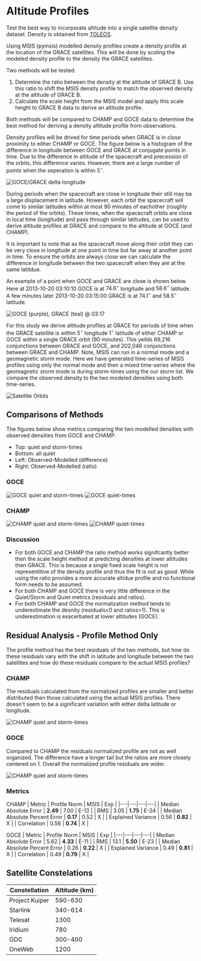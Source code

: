 # Altitude Profiles

Test the best way to incorporate altitude into a single satellite density dataset. Density is obtained from [TOLEOS](http://thermosphere.tudelft.nl/index.html). 

Using MSIS (pymsis) modelled density profiles create a density profile at the location of the GRACE satellites. This will be done by _scaling_ the modeled density profile to the density the GRACE satellites.

Two methods will be tested: 

1. Determine the ratio between the density at the altitude of GRACE B. Use this ratio to shift the MSIS density profile to match the observed density at the altitude of GRACE B. 
1. Calculate the scale height from the MSIS model and apply this scale height to GRACE B data to derive an altitude profile. 

Both methods will be compared to CHAMP and GOCE data to determine the best method for deriving a density altitude profile from observations.

Density profiles will be drived for time periods when GRACE is in close proximity to either CHAMP or GOCE. The figure below is a histogram of the difference in longitude between GOCE and GRACE at conjugate points in time. Due to the difference in altitude of the spacecraft and precession of the orbits, this difference varies. However, there are a large number of points when the seperation is within $5^{\circ}$.

![GOCE/GRACE delta longitude](GOCE_hist.png)

During periods when the spacecraft are close in longitude their still may be a large displacement in latitude. However, each orbit the spacecraft will come to similar latitudes within at most 90 minutes of eachother (roughly the period of the orbits). These times, when the spacecraft orbits are close in local time (longitude) and pass through similar latitudes, can be used to derive altitude profiles at GRACE and compare to the altitude at GOCE (and CHAMP).

It is important to note that as the spacecraft move along their orbit they can be very close in longitude at one point in time but far away at another point in time. To ensure the orbits are always close we can calculate the difference in longitude between the two spacecraft when they are at the same latitdue. 

An example of a point when GOCE and GRACE are close is shown below. Here at 2013-10-20 03:10:10 GOCE is at $74.6^{\circ}$ longitude and $58.6^{\circ}$ latitude. A few minutes later 2013-10-20 03:15:00 GRACE is at $74.1^{\circ}$ and $58.5^{\circ}$ latitude. 

![GOCE (purple), GRACE (teal) @ 03:17](GOCE_GRACE_ex.png)

For this study we derive altitude profiles at GRACE for periods of time when the GRACE satellite is within $5^{\circ}$ longitude $1^{\circ}$ latitude of either CHAMP or GOCE within a single GRACE orbit (90 minutes). This yeilds 69,216 conjunctions between GRACE and GOCE, and 202,046 conjunctions between GRACE and CHAMP. Note, MSIS can run in a normal mode and a geomagnetic storm mode. Here we have generated time-series of MSIS profiles using only the normal mode and then a mixed time-series where the geomagnetic storm mode is during storm-times using the our storm list. We compare the observed density to the two modeled densities using both time-series.   

![Satellite Orbits](orbit-overview.png)

## Comparisons of Methods

The figures below show metrics comparing the two modelled densities with observed densities from GOCE and CHAMP.
- Top: quiet and storm-times
- Bottom: all quiet
- Left: Observed-Modelled (difference)
- Right: Observed-Modelled (ratio)

### GOCE

![GOCE quiet and storm-times](GOCE_QuietStorm.png)
![GOCE quiet-times](GOCE_Quiet.png)

### CHAMP

![CHAMP quiet and storm-times](CHAMP_QuietStorm.png)
![CHAMP quiet-times](CHAMP_Quiet.png)

### Discussion

- For both GOCE and CHAMP the ratio method works signifcantly better then the scale height method at predicting densities at lower altitudes then GRACE. This is because a single fixed scale height is not representitive of the density profile and thus the fit is not as good. While using the ratio provides a more accurate altidue profile and no functional form needs to be assumed. 
- For both CHAMP and GOCE there is very little difference in the Quiet/Storm and Quiet metrics (residuals and ratios).
- For both CHAMP and GOCE the normalization method tends to underestimate the desnity (residuals<0 and ratios>1). This is underestimation is exacerbated at lower altitudes (GOCE).

## Residual Analysis - Profile Method Only

The profile method has the best residuals of the two methods, but how do these residuals vary with the shift in latitude and longitude between the two satellites and how do these residuals compare to the actual MSIS profiles? 

### CHAMP

The residuals calculated from the normalized profiles are smaller and better distributed then those calculated using the actual MSIS profiles. There doesn't seem to be a significant variation with either delta latitude or longitude. 

![CHAMP quiet and storm-times](CHAMP_profile_residuals.png)

### GOCE

Compared to CHAMP the residuals normalized profile are not as well organized. The difference have a longer tail but the ratios are more closely centered on 1. Overall the normalized profile residuals are wider.

![CHAMP quiet and storm-times](GOCE_profiles_residuals.png)

### Metrics

CHAMP
| Metric | Profile Norm | MSIS | Exp |
|---|---|---|---|
| Median Absolute Error | **2.49** | 7.00 | E-13 |
| RMS | 3.05 | **1.75** | E-24 |
| Median Absolute Percent Error | **0.17** | 0.52 | X |
| Explained Variance | 0.56 | **0.82** | X |
| Correlation | 0.56 | **0.74** | X |

GOCE
| Metric | Profile Norm | MSIS | Exp |
|---|---|---|---|
| Median Absolute Error | 5.62 | **4.33** | E-11 |
| RMS | 13.1 | **5.50** | E-23 |
| Median Absolute Percent Error | 0.26 | **0.22** | X |
| Explained Variance | 0.49 | **0.81** | X |
| Correlation | 0.49 | **0.79** | X |

## Satellite Constelations

| Constellation | Altitude (km) |
|---|---|
| Project Kuiper | 590-630 |
| Starlink | 340-614 | 
| Telesat | 1300 | 
| Iridium | 780 | 
| GDC | 300-400 |
| OneWeb | 1200 |